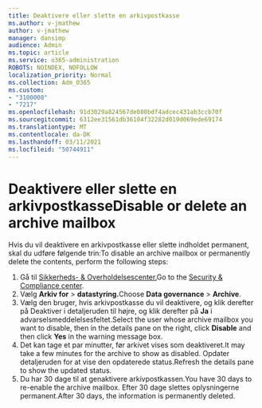 ```yaml
---
title: Deaktivere eller slette en arkivpostkasse
ms.author: v-jmathew
author: v-jmathew
manager: dansimp
audience: Admin
ms.topic: article
ms.service: o365-administration
ROBOTS: NOINDEX, NOFOLLOW
localization_priority: Normal
ms.collection: Adm_O365
ms.custom:
- "3100008"
- "7217"
ms.openlocfilehash: 91d3029a824567de080bdf4adcec431ab3ccb70f
ms.sourcegitcommit: 6312ee31561db36104f32282d019d069ede69174
ms.translationtype: MT
ms.contentlocale: da-DK
ms.lasthandoff: 03/11/2021
ms.locfileid: "50744911"
---
```

# <a name="disable-or-delete-an-archive-mailbox"></a><span data-ttu-id="8d885-102">Deaktivere eller slette en arkivpostkasse</span><span class="sxs-lookup"><span data-stu-id="8d885-102">Disable or delete an archive mailbox</span></span>

<span data-ttu-id="8d885-103">Hvis du vil deaktivere en arkivpostkasse eller slette indholdet permanent, skal du udføre følgende trin:</span><span class="sxs-lookup"><span data-stu-id="8d885-103">To disable an archive mailbox or permanently delete the contents, perform the following steps:</span></span>

1. <span data-ttu-id="8d885-104">Gå til [Sikkerheds- & Overholdelsescenter.]( https://go.microsoft.com/fwlink/p/?linkid=2077143)</span><span class="sxs-lookup"><span data-stu-id="8d885-104">Go to the [Security & Compliance center]( https://go.microsoft.com/fwlink/p/?linkid=2077143).</span></span>
2. <span data-ttu-id="8d885-105">Vælg **Arkiv for**  >  **datastyring.**</span><span class="sxs-lookup"><span data-stu-id="8d885-105">Choose **Data governance** > **Archive**.</span></span>
3. <span data-ttu-id="8d885-106">Vælg den bruger, hvis arkivpostkasse du vil deaktivere, og  klik derefter på Deaktiver i detaljeruden til højre, og klik derefter på **Ja** i advarselsmeddelelsesfeltet.</span><span class="sxs-lookup"><span data-stu-id="8d885-106">Select the user whose archive mailbox you want to disable, then in the details pane on the right, click **Disable** and then click **Yes** in the warning message box.</span></span>
4. <span data-ttu-id="8d885-107">Det kan tage et par minutter, før arkivet vises som deaktiveret.</span><span class="sxs-lookup"><span data-stu-id="8d885-107">It may take a few minutes for the archive to show as disabled.</span></span> <span data-ttu-id="8d885-108">Opdater detaljeruden for at vise den opdaterede status.</span><span class="sxs-lookup"><span data-stu-id="8d885-108">Refresh the details pane to show the updated status.</span></span>
5. <span data-ttu-id="8d885-109">Du har 30 dage til at genaktivere arkivpostkassen.</span><span class="sxs-lookup"><span data-stu-id="8d885-109">You have 30 days to re-enable the archive mailbox.</span></span> <span data-ttu-id="8d885-110">Efter 30 dage slettes oplysningerne permanent.</span><span class="sxs-lookup"><span data-stu-id="8d885-110">After 30 days, the information is permanently deleted.</span></span>
